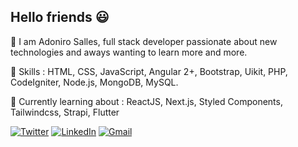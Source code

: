 ## Hello friends  :smiley:

:dash: I am Adoniro Salles, full stack developer passionate about new technologies and aways wanting to learn more and more. 


:dart:  Skills :  HTML, CSS, JavaScript, Angular 2+, Bootstrap, Uikit, PHP, CodeIgniter, Node.js, MongoDB, MySQL.

:orange_book: Currently learning about : ReactJS, Next.js, Styled Components, Tailwindcss, Strapi, Flutter


[![Twitter](https://img.shields.io/badge/Adoniro-%231DA1F2.svg?style=for-the-badge&logo=Twitter&logoColor=white)](https://twitter.com/Adoniro)	[![LinkedIn](https://img.shields.io/badge/linkedin-%230077B5.svg?style=for-the-badge&logo=linkedin&logoColor=white)](https://www.linkedin.com/in/adoniro-salles-03bbb674) [![Gmail](https://img.shields.io/badge/Gmail-D14836?style=for-the-badge&logo=gmail&logoColor=white)](mail:adonirosalles@gmail.com)

<!--
**AdoniroSalles/AdoniroSalles** is a ✨ _special_ ✨ repository because its `README.md` (this file) appears on your GitHub profile.

Here are some ideas to get you started:

- 🔭 I’m currently working on ...
- 🌱 I’m currently learning ...
- 👯 I’m looking to collaborate on ...
- 🤔 I’m looking for help with ...
- 💬 Ask me about ...
- 📫 How to reach me: ...
- 😄 Pronouns: ...
- ⚡ Fun fact: ...
-->
